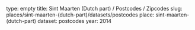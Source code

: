 type: empty
title: Sint Maarten (Dutch part) / Postcodes / Zipcodes
slug: places/sint-maarten-(dutch-part)/datasets/postcodes
place: sint-maarten-(dutch-part)
dataset: postcodes
year: 2014
